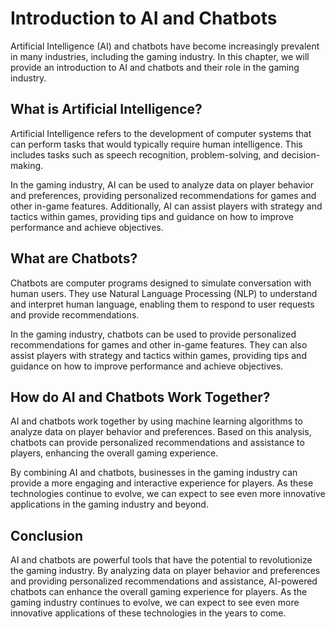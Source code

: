 Introduction to AI and Chatbots
=================================================================================

Artificial Intelligence (AI) and chatbots have become increasingly prevalent in many industries, including the gaming industry. In this chapter, we will provide an introduction to AI and chatbots and their role in the gaming industry.

What is Artificial Intelligence?
--------------------------------

Artificial Intelligence refers to the development of computer systems that can perform tasks that would typically require human intelligence. This includes tasks such as speech recognition, problem-solving, and decision-making.

In the gaming industry, AI can be used to analyze data on player behavior and preferences, providing personalized recommendations for games and other in-game features. Additionally, AI can assist players with strategy and tactics within games, providing tips and guidance on how to improve performance and achieve objectives.

What are Chatbots?
------------------

Chatbots are computer programs designed to simulate conversation with human users. They use Natural Language Processing (NLP) to understand and interpret human language, enabling them to respond to user requests and provide recommendations.

In the gaming industry, chatbots can be used to provide personalized recommendations for games and other in-game features. They can also assist players with strategy and tactics within games, providing tips and guidance on how to improve performance and achieve objectives.

How do AI and Chatbots Work Together?
-------------------------------------

AI and chatbots work together by using machine learning algorithms to analyze data on player behavior and preferences. Based on this analysis, chatbots can provide personalized recommendations and assistance to players, enhancing the overall gaming experience.

By combining AI and chatbots, businesses in the gaming industry can provide a more engaging and interactive experience for players. As these technologies continue to evolve, we can expect to see even more innovative applications in the gaming industry and beyond.

Conclusion
----------

AI and chatbots are powerful tools that have the potential to revolutionize the gaming industry. By analyzing data on player behavior and preferences and providing personalized recommendations and assistance, AI-powered chatbots can enhance the overall gaming experience for players. As the gaming industry continues to evolve, we can expect to see even more innovative applications of these technologies in the years to come.
